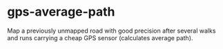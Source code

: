 # gps-average-path
Map a previously unmapped road with good precision after several walks and runs carrying a cheap GPS sensor (calculates average path).
